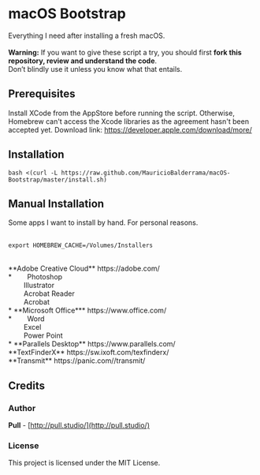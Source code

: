 # macOS Bootstrap
Everything I need after installing a fresh macOS.<br>
<br>
**Warning:** If you want to give these script a try, you should first **fork this repository, review and understand the code**.<br>
Don’t blindly use it unless you know what that entails.<br>

## Prerequisites
Install XCode from the AppStore before running the script. Otherwise, Homebrew can't access the Xcode libraries as the agreement hasn't been accepted yet. Download link: https://developer.apple.com/download/more/ 

## Installation
``` 
bash <(curl -L https://raw.github.com/MauricioBalderrama/macOS-Bootstrap/master/install.sh)
```
## Manual Installation
Some apps I want to install by hand. For personal reasons.<br>
<br>
``` 
export HOMEBREW_CACHE=/Volumes/Installers
``` 
<br>
**Adobe Creative Cloud** https://adobe.com/<br>
*&nbsp;&nbsp;&nbsp;&nbsp;&nbsp;&nbsp;&nbsp; Photoshop<br>
&nbsp;&nbsp;&nbsp;&nbsp;&nbsp;&nbsp;&nbsp; Illustrator<br>
&nbsp;&nbsp;&nbsp;&nbsp;&nbsp;&nbsp;&nbsp; Acrobat Reader<br>
&nbsp;&nbsp;&nbsp;&nbsp;&nbsp;&nbsp;&nbsp; Acrobat<br>*
**Microsoft Office*** https://www.office.com/<br>
*&nbsp;&nbsp;&nbsp;&nbsp;&nbsp;&nbsp;&nbsp; Word<br>
&nbsp;&nbsp;&nbsp;&nbsp;&nbsp;&nbsp;&nbsp; Excel<br>
&nbsp;&nbsp;&nbsp;&nbsp;&nbsp;&nbsp;&nbsp; Power Point<br>*
**Parallels Desktop** https://www.parallels.com/<br>
**TextFinderX** https://sw.ixoft.com/texfinderx/<br>
**Transmit** https://panic.com//transmit/<br>

## Credits

### Author
**Pull** - [http://pull.studio/](http://pull.studio/)

### License
This project is licensed under the MIT License.
